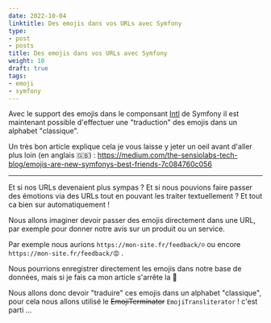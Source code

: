 ```yaml
---
date: 2022-10-04
linktitle: Des emojis dans vos URLs avec Symfony
type:
- post
- posts
title: Des emojis dans vos URLs avec Symfony
weight: 10
draft: true
tags:
- emoji
- symfony
---
```


Avec le support des emojis dans le componsant [Intl](https://symfony.com/doc/6.2/components/intl.html#emoji-transliteration) de Symfony il est maintenant possible d'effectuer une "traduction" des emojis dans un alphabet "classique".

Un très bon article explique cela je vous laisse y jeter un oeil avant d'aller plus loin (en anglais 🇬🇧) : https://medium.com/the-sensiolabs-tech-blog/emojis-are-new-symfonys-best-friends-7c084760c056

---

Et si nos URLs devenaient plus sympas ? Et si nous pouvions faire passer des émotions via des URLs tout en pouvant les traiter textuellement ? Et tout ca bien sur automatiquement !

Nous allons imaginer devoir passer des emojis directement dans une URL, par exemple pour donner notre avis sur un produit ou un service.

Par exemple nous aurions `https://mon-site.fr/feedback/☺️` ou encore `https://mon-site.fr/feedback/😡` .

Nous pourrions enregistrer directement les emojis dans notre base de données, mais si je fais ca mon article s'arrête la 🤣

Nous allons donc devoir "traduire" ces emojis dans un alphabet "classique", pour cela nous allons utilisé le ~~EmojiTerminator~~ `EmojiTransliterator` ! c'est parti ...

